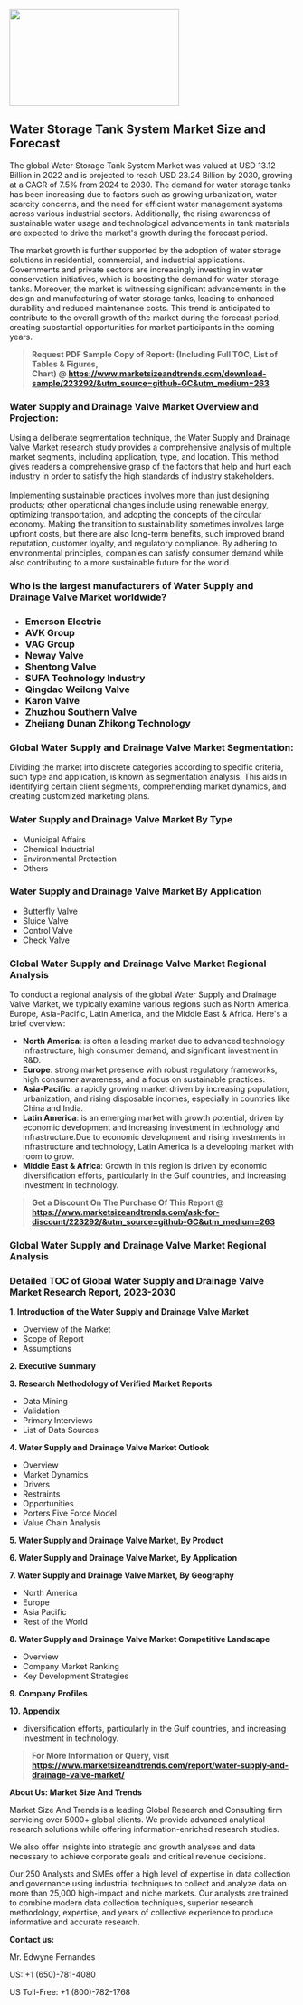 <p><img class="alignnone size-medium wp-image-20088" src="https://ffe5etoiles.com/wp-content/uploads/2024/12/MST1-300x171.png" alt="" width="300" height="171" /></p><h2>Water Storage Tank System Market Size and Forecast</h2><p>The global Water Storage Tank System Market was valued at USD 13.12 Billion in 2022 and is projected to reach USD 23.24 Billion by 2030, growing at a CAGR of 7.5% from 2024 to 2030. The demand for water storage tanks has been increasing due to factors such as growing urbanization, water scarcity concerns, and the need for efficient water management systems across various industrial sectors. Additionally, the rising awareness of sustainable water usage and technological advancements in tank materials are expected to drive the market's growth during the forecast period.</p><p>The market growth is further supported by the adoption of water storage solutions in residential, commercial, and industrial applications. Governments and private sectors are increasingly investing in water conservation initiatives, which is boosting the demand for water storage tanks. Moreover, the market is witnessing significant advancements in the design and manufacturing of water storage tanks, leading to enhanced durability and reduced maintenance costs. This trend is anticipated to contribute to the overall growth of the market during the forecast period, creating substantial opportunities for market participants in the coming years.</p></p><blockquote id="" class=""><strong>Request PDF Sample Copy of Report: (Including Full TOC, List of Tables &amp; Figures, Chart)&nbsp;@&nbsp;<strong><a href="https://www.marketsizeandtrends.com/download-sample/223292/&utm_source=github-GC&utm_medium=263" target="_blank">https://www.marketsizeandtrends.com/download-sample/223292/&utm_source=github-GC&utm_medium=263</a></strong></strong></blockquote><h3 id="" class="">Water Supply and Drainage Valve Market&nbsp;Overview and Projection:</h3><p id="" class="">Using a deliberate segmentation technique, the Water Supply and Drainage Valve Market research study provides a comprehensive analysis of multiple market segments, including application, type, and location. This method gives readers a comprehensive grasp of the factors that help and hurt each industry in order to satisfy the high standards of industry stakeholders. <br /> <br />Implementing sustainable practices involves more than just designing products; other operational changes include using renewable energy, optimizing transportation, and adopting the concepts of the circular economy. Making the transition to sustainability sometimes involves large upfront costs, but there are also long-term benefits, such improved brand reputation, customer loyalty, and regulatory compliance. By adhering to environmental principles, companies can satisfy consumer demand while also contributing to a more sustainable future for the world.</p><h3 id="" class="">Who is the largest manufacturers of&nbsp;Water Supply and Drainage Valve Market worldwide?</h3><h3 class=""><p><ul><li>Emerson Electric </li><li> AVK Group </li><li> VAG Group </li><li> Neway Valve </li><li> Shentong Valve </li><li> SUFA Technology Industry </li><li> Qingdao Weilong Valve </li><li> Karon Valve </li><li> Zhuzhou Southern Valve </li><li> Zhejiang Dunan Zhikong Technology</li></ul></p></h3><h3 id="" class="">Global&nbsp;Water Supply and Drainage Valve Market Segmentation:</h3><p id="" class="">Dividing the market into discrete categories according to specific criteria, such type and application, is known as segmentation analysis. This aids in identifying certain client segments, comprehending market dynamics, and creating customized marketing plans.</p><h3 id="" class="">Water Supply and Drainage Valve Market&nbsp;By Type</h3><p><p><ul><li>Municipal Affairs</li><li> Chemical Industrial</li><li> Environmental Protection</li><li> Others</p></li></ul></p></p><h3 id="" class="">Water Supply and Drainage Valve Market&nbsp;By Application</h3><p class=""><p><ul><li>Butterfly Valve</li><li> Sluice Valve</li><li> Control Valve</li><li> Check Valve</li></ul></p></p><h3 id="" class="">Global Water Supply and Drainage Valve Market Regional Analysis</h3><p id="" class="">To conduct a regional analysis of the global Water Supply and Drainage Valve Market, we typically examine various regions such as North America, Europe, Asia-Pacific, Latin America, and the Middle East &amp; Africa. Here's a brief overview:</p><ul><li><strong>North America</strong>: is often a leading market due to advanced technology infrastructure, high consumer demand, and significant investment in R&amp;D.</li><li><strong>Europe</strong>: strong market presence with robust regulatory frameworks, high consumer awareness, and a focus on sustainable practices.</li><li><strong>Asia-Pacific</strong>: a rapidly growing market driven by increasing population, urbanization, and rising disposable incomes, especially in countries like China and India.</li><li><strong>Latin America</strong>: is an emerging market with growth potential, driven by economic development and increasing investment in technology and infrastructure.Due to economic development and rising investments in infrastructure and technology, Latin America is a developing market with room to grow.</li><li><strong>Middle East &amp; Africa</strong>: Growth in this region is driven by economic diversification efforts, particularly in the Gulf countries, and increasing investment in technology.</li></ul><blockquote id="" class=""><strong>Get a Discount On The Purchase Of This Report @ <strong><a href="https://www.marketsizeandtrends.com/ask-for-discount/223292/&utm_source=github-GC&utm_medium=263" target="_blank">https://www.marketsizeandtrends.com/ask-for-discount/223292/&utm_source=github-GC&utm_medium=263</a></strong></strong></blockquote><h3 id="" class="">Global Water Supply and Drainage Valve Market Regional Analysis</h3><h3 id="" class="">Detailed TOC of Global Water Supply and Drainage Valve Market Research Report, 2023-2030</h3><p id="" class=""><strong>1. Introduction of the Water Supply and Drainage Valve Market</strong></p><ul><li>Overview of the Market</li><li>Scope of Report</li><li>Assumptions</li></ul><p id="" class=""><strong>2. Executive Summary</strong></p><p id="" class=""><strong>3. Research Methodology of Verified Market Reports</strong></p><ul><li>Data Mining</li><li>Validation</li><li>Primary Interviews</li><li>List of Data Sources</li></ul><p id="" class=""><strong>4. Water Supply and Drainage Valve Market Outlook</strong></p><ul><li>Overview</li><li>Market Dynamics</li><li>Drivers</li><li>Restraints</li><li>Opportunities</li><li>Porters Five Force Model</li><li>Value Chain Analysis</li></ul><p id="" class=""><strong>5. Water Supply and Drainage Valve Market, By Product</strong></p><p id="" class=""><strong>6. Water Supply and Drainage Valve Market, By Application</strong></p><p id="" class=""><strong>7. Water Supply and Drainage Valve Market, By Geography</strong></p><ul><li>North America</li><li>Europe</li><li>Asia Pacific</li><li>Rest of the World</li></ul><p id="" class=""><strong>8. Water Supply and Drainage Valve Market Competitive Landscape</strong></p><ul><li>Overview</li><li>Company Market Ranking</li><li>Key Development Strategies</li></ul><p id="" class=""><strong>9. Company Profiles</strong></p><p id="" class=""><strong>10. Appendix</strong></p><ul><li>diversification efforts, particularly in the Gulf countries, and increasing investment in technology.</li></ul><blockquote id="" class=""><strong>For More Information or Query, visit <strong><strong><a href="https://www.marketsizeandtrends.com/report/water-supply-and-drainage-valve-market/" target="_blank">https://www.marketsizeandtrends.com/report/water-supply-and-drainage-valve-market/</a></strong></strong></strong></blockquote><p id="" class=""><strong>About Us: Market Size And Trends</strong></p><p id="" class="">Market Size And Trends is a leading Global Research and Consulting firm servicing over 5000+ global clients. We provide advanced analytical research solutions while offering information-enriched research studies.</p><p id="" class="">We also offer insights into strategic and growth analyses and data necessary to achieve corporate goals and critical revenue decisions.</p><p id="" class="">Our 250 Analysts and SMEs offer a high level of expertise in data collection and governance using industrial techniques to collect and analyze data on more than 25,000 high-impact and niche markets. Our analysts are trained to combine modern data collection techniques, superior research methodology, expertise, and years of collective experience to produce informative and accurate research.</p><p id="" class=""><strong>Contact us:</strong></p><p id="" class="">Mr. Edwyne Fernandes</p><p id="" class="">US: +1 (650)-781-4080</p><p id="" class="">US Toll-Free: +1 (800)-782-1768</p>
